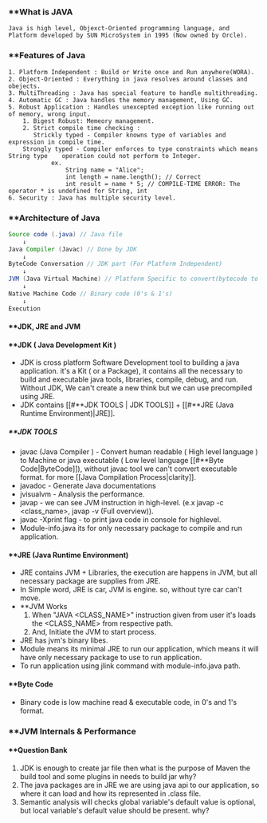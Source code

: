 ### **What is JAVA 

	Java is high level, Objexct-Oriented programming language, and Platform developed by SUN MicroSystem in 1995 (Now owned by Orcle).

### **Features of Java
	1. Platform Independent : Build or Write once and Run anywhere(WORA).
	2. Object-Oriented : Everything in java resolves around classes and obejects.
	3. MultiThreading : Java has special feature to handle multithreading.
	4. Automatic GC : Java handles the memory management, Using GC.
	5. Robust Application : Handles unexcepted exception like running out of memory, wrong input.
		1. Bigest Robust: Memeory management.
		2. Strict compile time checking : 
		   Strickly typed - Compiler knowns type of variables and expression in compile time. 
		Strongly typed - Compiler enforces to type constraints which means String type    operation could not perform to Integer. 
				ex. 
					String name = "Alice";
					int length = name.length(); // Correct
					int result = name * 5; // COMPILE-TIME ERROR: The operator * is undefined for String, int
	6. Security : Java has multiple security level.

### **Architecture of Java 

``` java
Source code (.java) // Java file
	↓
Java Compiler (Javac) // Done by JDK
	↓
ByteCode Conversation // JDK part (For Platform Independent)
	↓
JVM (Java Virtual Machine) // Platform Specific to convert(bytecode to binary code) & execute.
	↓
Native Machine Code // Binary code (0's & 1's)
	↓
Execution
```

#### **JDK, JRE and JVM

#### **JDK ( Java Development Kit )

- JDK is cross platform Software Development tool to building a java application. it's a Kit ( or a Package), it contains all the necessary to build and executable java tools, libraries, compile, debug, and run. Without JDK, We can't create a new think but we can use precompiled using JRE.
- JDK contains [[#**JDK TOOLS | JDK TOOLS]] + [[#**JRE (Java Runtime Environment)|JRE]].

##### **JDK TOOLS
- javac (Java Compiler ) - Convert human readable ( High level language ) to Machine or java executable ( Low level language [[#**Byte Code|ByteCode]]), without javac tool we can't convert executable format. for more [[Java Compilation Process|clarity]].
- javadoc - Generate Java documentations
- jvisualvm - Analysis the performance.
- javap - we can see JVM instruction in high-level. (e.x javap -c <class_name>, javap -v (Full overview)).
- javac -Xprint flag - to print java code in console for highlevel.
- Module-info.java its for only necessary package to compile and run application.

#### **JRE (Java Runtime Environment)
- JRE contains JVM + Libraries, the execution are happens in JVM, but all necessary package are supplies from JRE.
- In Simple word, JRE is car, JVM is engine. so, without tyre car can't move.
- **JVM Works
	1. When "JAVA <CLASS_NAME>" instruction given from user it's loads the <CLASS_NAME> from respective path.
	2. And, Initiate the JVM to start process.
- JRE has jvm's binary libes.
- Module means its minimal JRE to run our application, which means it will have only necessary package to use to run application.
- To run application using jlink command with module-info.java path.

#### **Byte Code 
- Binary code is low machine read & executable code, in 0's and 1's format.
### **JVM Internals & Performance 


#### **Question Bank
1. JDK is enough to create jar file then what is the purpose of Maven the build tool and some plugins in needs to build jar why?
2. The java packages are in JRE we are using java api to our application, so where it can load and how its represented in .class file.
3. Semantic analysis will checks global variable's default value is optional, but local variable's default value should be present. why?